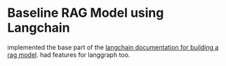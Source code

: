 # Baseline RAG Model using Langchain

implemented the base part of the [langchain documentation for building a rag model](https://python.langchain.com/docs/tutorials/rag/). had features for langgraph too.